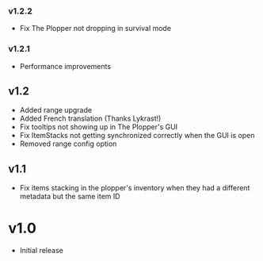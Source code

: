 ### v1.2.2
- Fix The Plopper not dropping in survival mode

### v1.2.1
- Performance improvements

## v1.2
- Added range upgrade
- Added French translation (Thanks Lykrast!)
- Fix tooltips not showing up in The Plopper's GUI
- Fix ItemStacks not getting synchronized correctly when the GUI is open
- Removed range config option

## v1.1
- Fix items stacking in the plopper's inventory when they had a different metadata but the same item ID

# v1.0
- Initial release